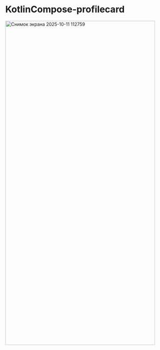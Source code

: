 ﻿# KotlinCompose-profilecard

<img width="468" height="1015" alt="Снимок экрана 2025-10-11 112759" src="https://github.com/user-attachments/assets/9b1584c2-126d-4fa2-beea-8f4e9c0639e0" />
